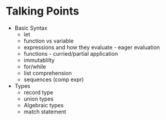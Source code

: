 # Talking Points

- Basic Syntax
  - let
  - function vs variable
  - expressions and how they evaluate - eager evaluation
  - functions - curried/partial application
  - immutablilty
  - for/while
  - list comprehension
  - sequences (comp expr)
- Types
  - record type
  - union types
  - Algebraic types
  - match statement